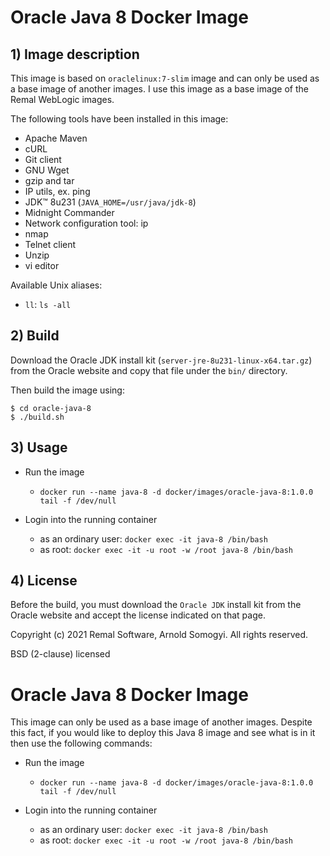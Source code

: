 # Oracle Java 8 Docker Image

## 1) Image description
This image is based on `oraclelinux:7-slim` image and can only be used as a base image of another images.
I use this image as a base image of the Remal WebLogic images.

The following tools have been installed in this image:
* Apache Maven
* cURL
* Git client
* GNU Wget
* gzip and tar
* IP utils, ex. ping
* JDK™ 8u231 (`JAVA_HOME=/usr/java/jdk-8`)
* Midnight Commander
* Network configuration tool: ip
* nmap
* Telnet client
* Unzip
* vi editor

Available Unix aliases:
* `ll`: `ls -all`

## 2) Build
Download the Oracle JDK install kit (`server-jre-8u231-linux-x64.tar.gz`) from the Oracle website and copy that file under the `bin/` directory.

Then build the image using:
~~~
$ cd oracle-java-8
$ ./build.sh
~~~

## 3) Usage
* Run the image
    * `docker run --name java-8 -d docker/images/oracle-java-8:1.0.0 tail -f /dev/null`


* Login into the running container
    * as an ordinary user: `docker exec -it java-8 /bin/bash`
    * as root: `docker exec -it -u root -w /root java-8 /bin/bash`

## 4) License
Before the build, you must download the `Oracle JDK` install kit from the Oracle website and accept the license indicated on that page.

Copyright (c) 2021 Remal Software, Arnold Somogyi. All rights reserved.

BSD (2-clause) licensed




# Oracle Java 8 Docker Image

This image can only be used as a base image of another images.
Despite this fact, if you would like to deploy this Java 8 image and see what is in it then use the following commands:

* Run the image
  * `docker run --name java-8 -d docker/images/oracle-java-8:1.0.0 tail -f /dev/null`

* Login into the running container
  * as an ordinary user: `docker exec -it java-8 /bin/bash`
  * as root: `docker exec -it -u root -w /root java-8 /bin/bash`
